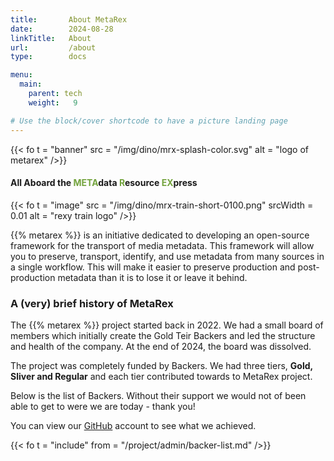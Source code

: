 ```yaml
---
title:       About MetaRex
date:        2024-08-28
linkTitle:   About
url:         /about
type:        docs

menu:
  main:
    parent: tech
    weight:   9

# Use the block/cover shortcode to have a picture landing page
---
```

<style>
  span.ui.green.text { color: #73a33d;}
</style>
{{< fo t = "banner" 
    src = "/img/dino/mrx-splash-color.svg"
    alt = "logo of metarex"
/>}}

#### All Aboard the <span class = "ui green text" >META</span>data <span class = "ui green text" >R</span>esource <span class = "ui green text" >EX</span>press

<!--  ---------------------------------------------------------------------  -->

{{< fo t = "image"
    src = "/img/dino/mrx-train-short-0100.png"
    srcWidth = 0.01
    alt = "rexy train logo"
 />}}

{{% metarex %}} is an initiative dedicated to developing an open-source framework for the transport of media metadata. This framework will allow you to preserve, transport, identify, and use metadata from many sources in a single workflow. This will make it easier to preserve production and post-production metadata than it is to lose it or leave it behind.

### A (very) brief history of MetaRex

The {{% metarex %}} project started back in 2022. We had a small board of members which initially create the Gold Teir Backers and led the structure and health of the company.
At the end of 2024, the board was dissolved.

The project was completely funded by Backers.  We had three tiers, **Gold, Sliver and Regular** and each tier contributed towards to MetaRex project.

Below is the list of Backers.  Without their support we would not of been able to get to were we are today - thank you!

You can view our [GitHub] account to see what we achieved.

{{< fo t = "include"
    from = "/project/admin/backer-list.md"
/>}}

[GitHub]:  https://github.com/metarex-media
<!-----------------------------------------------------------------------  -->
